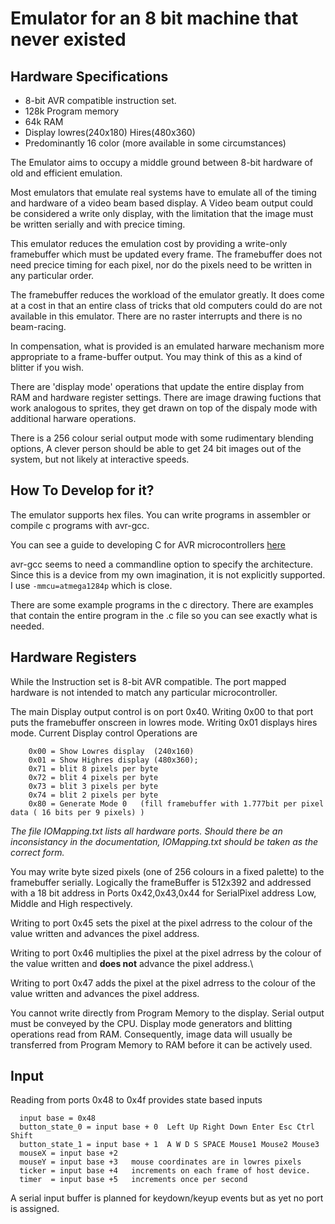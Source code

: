 Emulator for an 8 bit machine that never existed
===================================================

Hardware Specifications
-----------------------
  * 8-bit AVR compatible instruction set.
  * 128k Program memory
  * 64k RAM
  * Display lowres(240x180) Hires(480x360)
  * Predominantly 16 color (more available in some circumstances)

The Emulator aims to occupy a middle ground between 8-bit hardware of old and
efficient emulation.

Most emulators that emulate real systems have to emulate all of the timing and
hardware of a video beam based display. A Video beam output could be considered
a write only display, with the limitation that the image must be written serially
and with precice timing.

This emulator reduces the emulation cost by providing a write-only framebuffer
which must be updated every frame.  The framebuffer does not need precice timing
for each pixel, nor do the pixels need to be written in any particular order.

The framebuffer reduces the workload of the emulator greatly.  It does come at
a cost in that an entire class of tricks that old computers could do are not
available in this emulator.  There are no raster interrupts and there is no
beam-racing.

In compensation, what is provided is an emulated harware mechanism more
appropriate to a frame-buffer output.  You may think of this as a kind of blitter
if you wish.

There are 'display mode' operations that update the entire display from RAM and
hardware register settings.  There are image drawing fuctions that work analogous
to sprites, they get drawn on top of the dispaly mode with additional harware
operations.

There is a 256 colour serial output mode with some rudimentary blending options,
A clever person should be able to get 24 bit images out of the system, but not
likely at interactive speeds.

How To Develop for it?
----------------------
The emulator supports hex files.  You can write programs in assembler or compile
 c programs with avr-gcc.   

You can see a guide to developing C for AVR microcontrollers [here](http://www.tldp.org/HOWTO/Avr-Microcontrollers-in-Linux-Howto/x207.html)

avr-gcc seems to need a commandline option to specify the architecture.  Since
this is a device from my own imagination, it is not explicitly supported.  I use
`-mmcu=atmega1284p` which is close.

There are some example programs in the c directory.  There are examples that contain
the entire program in the .c file so you can see exactly what is needed.

Hardware Registers
------------------
While the Instruction set is 8-bit AVR compatible.  The port mapped hardware is not intended to match any particular microcontroller.

The main Display output control is on port 0x40.  Writing 0x00 to that port puts the framebuffer onscreen in lowres mode.  Writing 0x01 displays hires mode.
Current Display control Operations are  
```
    0x00 = Show Lowres display  (240x160)
    0x01 = Show Highres display (480x360);
    0x71 = blit 8 pixels per byte
    0x72 = blit 4 pixels per byte
    0x73 = blit 3 pixels per byte
    0x74 = blit 2 pixels per byte
    0x80 = Generate Mode 0   (fill framebuffer with 1.777bit per pixel data ( 16 bits per 9 pixels) )
```
*The file IOMapping.txt lists all hardware ports.  Should there be an
inconsistancy in the documentation,  IOMapping.txt should be taken as
the correct form.*

You may write byte sized pixels (one of 256 colours in a fixed palette)
to the framebuffer serially.
Logically the frameBuffer is 512x392 and addressed with a 18 bit address in
Ports 0x42,0x43,0x44  for SerialPixel address Low, Middle and High respectively.

Writing to port 0x45 sets the pixel at the pixel adrress to the colour of the value
written and advances the pixel address.

Writing to port 0x46 multiplies the pixel at the pixel adrress by the colour of the value
written and **does not** advance the pixel address.\

Writing to port 0x47 adds the pixel at the pixel adrress to the colour of the value
written and advances the pixel address.

You cannot write directly from Program Memory to the display.  Serial output must
be conveyed by the CPU. Display mode generators and blitting operations read from
RAM.  Consequently, image data will usually be transferred from Program Memory
to RAM before it can be actively used.

Input
-----

Reading from ports 0x48 to 0x4f provides state based inputs

````
  input base = 0x48
  button_state_0 = input base + 0  Left Up Right Down Enter Esc Ctrl Shift  
  button_state_1 = input base + 1  A W D S SPACE Mouse1 Mouse2 Mouse3
  mouseX = input base +2
  mouseY = input base +3   mouse coordinates are in lowres pixels
  ticker = input base +4   increments on each frame of host device.
  timer  = input base +5   increments once per second
````

A serial input buffer is planned for keydown/keyup events but as yet no port
is assigned.
